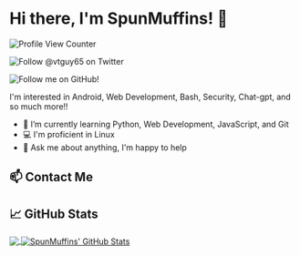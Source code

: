 
# Hi there, I'm SpunMuffins! 👋

![Profile View Counter](https://komarev.com/ghpvc/?username=SpunMuffins)

![Follow @vtguy65 on Twitter](https://img.shields.io/twitter/follow/vtguy65?style=social)

![Follow me on GitHub!](https://img.shields.io/github/followers/SpunMuffins?style=social)





I'm interested in Android, Web Development, Bash, Security, Chat-gpt, and so much more!!

- 🌱 I’m currently learning Python, Web Development, JavaScript, and Git
- 💻 I'm proficient in Linux
- 💬 Ask me about anything, I'm happy to help

## 📫 Contact Me



## &#x1f4c8; GitHub Stats

<a href="https://github.com/SpunMuffins/SpunMuffins">
  <img align="center" src="https://github-readme-stats.vercel.app/api/top-langs/?username=SpunMuffins&theme=blue-green" />
</a>
<a href="https://github.com/SpunMuffins/SpunMuffins">
  <img align="center" src="https://github-readme-stats.vercel.app/api?username=SpunMuffins&show_icons=true&line_height=27&count_private=true&theme=blue-green" alt="SpunMuffins' GitHub Stats" />
</a>

